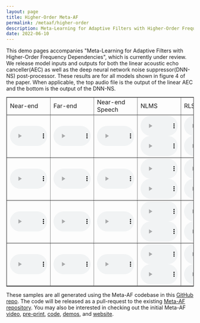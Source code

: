```yaml
---
layout: page
title: Higher-Order Meta-AF
permalink: /metaaf/higher-order
description: Meta-Learning for Adaptive Filters with Higher-Order Frequency Dependencies
date: 2022-06-10
---
```


This demo pages accompanies "Meta-Learning for Adaptive Filters with Higher-Order Frequency Dependencies", which is currently under review. We release model inputs and outputs for both the linear acoustic echo canceller(AEC) as well as the deep neural network noise suppressor(DNN-NS) post-processor. These results are for all models shown in figure 4 of the paper. When applicable, the top audio file is the output of the linear AEC and the bottom is the output of the DNN-NS.


<table border="1" style="margin:1px auto; width:100%">
  <tr>
    <td>Near-end</td>
    <td>Far-end</td>
    <td>Near-end Speech</td>
    <td>NLMS</td>
    <td>RLS</td>
    <td>Kalman Filter</td>
    <td>DNN-NS</td>
    <td>Diag. Meta-AF</td>
    <td><b>Banded-9 Meta-AF</b></td>
    <td><b>Banded-3 Meta-AF</b></td>

  </tr>
    <!-- SAMPLE 0 -->
    <tr>
      <td><audio controls style="width: 100px;"><source src="/assets/audio/ho-meta-aec/0/nearend_mix.wav" /></audio></td>
      <td><audio controls style="width: 100px;"><source src="/assets/audio/ho-meta-aec/0/farend_speech.wav" /></audio></td>
      <td><audio controls style="width: 100px;"><source src="/assets/audio/ho-meta-aec/0/nearend_speech.wav" /></audio></td>
      <td>
        <audio controls style="width: 100px;"><source src="/assets/audio/ho-meta-aec/0/nlms/aec_out.wav" /></audio>
        <audio controls style="width: 100px;"><source src="/assets/audio/ho-meta-aec/0/nlms/res_out.wav" /></audio>
      </td>
      <td>
        <audio controls style="width: 100px;"><source src="/assets/audio/ho-meta-aec/0/rls/aec_out.wav" /></audio>
        <audio controls style="width: 100px;"><source src="/assets/audio/ho-meta-aec/0/rls/res_out.wav" /></audio>
      </td>
      <td>
        <audio controls style="width: 100px;"><source src="/assets/audio/ho-meta-aec/0/kf/aec_out.wav" /></audio>
        <audio controls style="width: 100px;"><source src="/assets/audio/ho-meta-aec/0/kf/res_out.wav" /></audio>
      </td>
      <td>
        <audio controls style="width: 100px;"><source src="/assets/audio/ho-meta-aec/0/dnn_res/res_out.wav" /></audio>
      </td>
      <td>
        <audio controls style="width: 100px;"><source src="/assets/audio/ho-meta-aec/0/diag/aec_out.wav" /></audio>
        <audio controls style="width: 100px;"><source src="/assets/audio/ho-meta-aec/0/diag/res_out.wav" /></audio>
      </td>
      <td>
        <audio controls style="width: 100px;"><source src="/assets/audio/ho-meta-aec/0/banded3/aec_out.wav" /></audio>
        <audio controls style="width: 100px;"><source src="/assets/audio/ho-meta-aec/0/banded3/res_out.wav" /></audio>
      </td>
      <td>
        <audio controls style="width: 100px;"><source src="/assets/audio/ho-meta-aec/0/banded9/aec_out.wav" /></audio>
        <audio controls style="width: 100px;"><source src="/assets/audio/ho-meta-aec/0/banded9/res_out.wav" /></audio>
      </td>
  </tr>
    <!-- SAMPLE 1 -->
    <tr>
      <td><audio controls style="width: 100px;"><source src="/assets/audio/ho-meta-aec/1/nearend_mix.wav" /></audio></td>
      <td><audio controls style="width: 100px;"><source src="/assets/audio/ho-meta-aec/1/farend_speech.wav" /></audio></td>
      <td><audio controls style="width: 100px;"><source src="/assets/audio/ho-meta-aec/1/nearend_speech.wav" /></audio></td>
      <td>
        <audio controls style="width: 100px;"><source src="/assets/audio/ho-meta-aec/1/nlms/aec_out.wav" /></audio>
        <audio controls style="width: 100px;"><source src="/assets/audio/ho-meta-aec/1/nlms/res_out.wav" /></audio>
      </td>
      <td>
        <audio controls style="width: 100px;"><source src="/assets/audio/ho-meta-aec/1/rls/aec_out.wav" /></audio>
        <audio controls style="width: 100px;"><source src="/assets/audio/ho-meta-aec/1/rls/res_out.wav" /></audio>
      </td>
      <td>
        <audio controls style="width: 100px;"><source src="/assets/audio/ho-meta-aec/1/kf/aec_out.wav" /></audio>
        <audio controls style="width: 100px;"><source src="/assets/audio/ho-meta-aec/1/kf/res_out.wav" /></audio>
      </td>
      <td>
        <audio controls style="width: 100px;"><source src="/assets/audio/ho-meta-aec/1/dnn_res/res_out.wav" /></audio>
      </td>
      <td>
        <audio controls style="width: 100px;"><source src="/assets/audio/ho-meta-aec/1/diag/aec_out.wav" /></audio>
        <audio controls style="width: 100px;"><source src="/assets/audio/ho-meta-aec/1/diag/res_out.wav" /></audio>
      </td>
      <td>
        <audio controls style="width: 100px;"><source src="/assets/audio/ho-meta-aec/1/banded3/aec_out.wav" /></audio>
        <audio controls style="width: 100px;"><source src="/assets/audio/ho-meta-aec/1/banded3/res_out.wav" /></audio>
      </td>
      <td>
        <audio controls style="width: 100px;"><source src="/assets/audio/ho-meta-aec/1/banded9/aec_out.wav" /></audio>
        <audio controls style="width: 100px;"><source src="/assets/audio/ho-meta-aec/1/banded9/res_out.wav" /></audio>
      </td>
  </tr>
    <!-- SAMPLE 2 -->
      <tr>
      <td><audio controls style="width: 100px;"><source src="/assets/audio/ho-meta-aec/2/nearend_mix.wav" /></audio></td>
      <td><audio controls style="width: 100px;"><source src="/assets/audio/ho-meta-aec/2/farend_speech.wav" /></audio></td>
      <td><audio controls style="width: 100px;"><source src="/assets/audio/ho-meta-aec/2/nearend_speech.wav" /></audio></td>
      <td>
        <audio controls style="width: 100px;"><source src="/assets/audio/ho-meta-aec/2/nlms/aec_out.wav" /></audio>
        <audio controls style="width: 100px;"><source src="/assets/audio/ho-meta-aec/2/nlms/res_out.wav" /></audio>
      </td>
      <td>
        <audio controls style="width: 100px;"><source src="/assets/audio/ho-meta-aec/2/rls/aec_out.wav" /></audio>
        <audio controls style="width: 100px;"><source src="/assets/audio/ho-meta-aec/2/rls/res_out.wav" /></audio>
      </td>
      <td>
        <audio controls style="width: 100px;"><source src="/assets/audio/ho-meta-aec/2/kf/aec_out.wav" /></audio>
        <audio controls style="width: 100px;"><source src="/assets/audio/ho-meta-aec/2/kf/res_out.wav" /></audio>
      </td>
      <td>
        <audio controls style="width: 100px;"><source src="/assets/audio/ho-meta-aec/2/dnn_res/res_out.wav" /></audio>
      </td>
      <td>
        <audio controls style="width: 100px;"><source src="/assets/audio/ho-meta-aec/2/diag/aec_out.wav" /></audio>
        <audio controls style="width: 100px;"><source src="/assets/audio/ho-meta-aec/2/diag/res_out.wav" /></audio>
      </td>
      <td>
        <audio controls style="width: 100px;"><source src="/assets/audio/ho-meta-aec/2/banded3/aec_out.wav" /></audio>
        <audio controls style="width: 100px;"><source src="/assets/audio/ho-meta-aec/2/banded3/res_out.wav" /></audio>
      </td>
      <td>
        <audio controls style="width: 100px;"><source src="/assets/audio/ho-meta-aec/2/banded9/aec_out.wav" /></audio>
        <audio controls style="width: 100px;"><source src="/assets/audio/ho-meta-aec/2/banded9/res_out.wav" /></audio>
      </td>
  </tr>
    <!-- SAMPLE 3 -->
      <tr>
      <td><audio controls style="width: 100px;"><source src="/assets/audio/ho-meta-aec/3/nearend_mix.wav" /></audio></td>
      <td><audio controls style="width: 100px;"><source src="/assets/audio/ho-meta-aec/3/farend_speech.wav" /></audio></td>
      <td><audio controls style="width: 100px;"><source src="/assets/audio/ho-meta-aec/3/nearend_speech.wav" /></audio></td>
      <td>
        <audio controls style="width: 100px;"><source src="/assets/audio/ho-meta-aec/3/nlms/aec_out.wav" /></audio>
        <audio controls style="width: 100px;"><source src="/assets/audio/ho-meta-aec/3/nlms/res_out.wav" /></audio>
      </td>
      <td>
        <audio controls style="width: 100px;"><source src="/assets/audio/ho-meta-aec/3/rls/aec_out.wav" /></audio>
        <audio controls style="width: 100px;"><source src="/assets/audio/ho-meta-aec/3/rls/res_out.wav" /></audio>
      </td>
      <td>
        <audio controls style="width: 100px;"><source src="/assets/audio/ho-meta-aec/3/kf/aec_out.wav" /></audio>
        <audio controls style="width: 100px;"><source src="/assets/audio/ho-meta-aec/3/kf/res_out.wav" /></audio>
      </td>
      <td>
        <audio controls style="width: 100px;"><source src="/assets/audio/ho-meta-aec/3/dnn_res/res_out.wav" /></audio>
      </td>
      <td>
        <audio controls style="width: 100px;"><source src="/assets/audio/ho-meta-aec/3/diag/aec_out.wav" /></audio>
        <audio controls style="width: 100px;"><source src="/assets/audio/ho-meta-aec/3/diag/res_out.wav" /></audio>
      </td>
      <td>
        <audio controls style="width: 100px;"><source src="/assets/audio/ho-meta-aec/3/banded3/aec_out.wav" /></audio>
        <audio controls style="width: 100px;"><source src="/assets/audio/ho-meta-aec/3/banded3/res_out.wav" /></audio>
      </td>
      <td>
        <audio controls style="width: 100px;"><source src="/assets/audio/ho-meta-aec/3/banded9/aec_out.wav" /></audio>
        <audio controls style="width: 100px;"><source src="/assets/audio/ho-meta-aec/3/banded9/res_out.wav" /></audio>
      </td>
  </tr>
</table>



These samples are all generated using the Meta-AF codebase in this [GitHub repo](https://github.com/adobe-research/MetaAF). The code will be released as a pull-request to the existing [Meta-AF repository](https://github.com/adobe-research/MetaAF). You may also be interested in checking out the initial Meta-AF [video](https://www.youtube.com/watch?v=incb1QNSvW8), [pre-print](https://arxiv.org/abs/2204.11942), [code](https://github.com/adobe-research/MetaAF), [demos](/metaaf/demos), and [website](/projects/metaaf).
